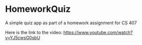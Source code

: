 # HomeworkQuiz
A simple quiz app as part of a homework assignment for CS 407

Here is the link to the video: https://www.youtube.com/watch?v=YJ5cwsG0sbU
